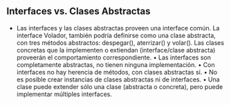 ## Interfaces vs. Clases Abstractas
- Las interfaces y las clases abstractas proveen una interface común. La interface Volador, también podría definirse como una clase abstracta, con tres métodos abstractos: despegar(), aterrizar() y volar(). Las clases concretas que la implementen o extiendan (interface/clase abstracta) proveerán el comportamiento correspondiente. 
• Las interfaces son completamente abstractas, no tienen ninguna implementación. 
• Con interfaces no hay herencia de métodos, con clases abstractas si. 
• No es posible crear instancias de clases abstractas ni de interfaces. 
• Una clase puede extender sólo una clase (abstracta o concreta), pero puede implementar múltiples interfaces.
